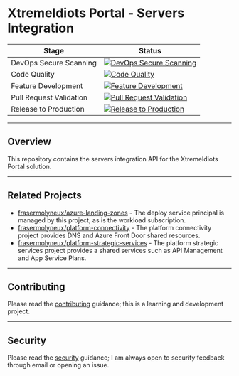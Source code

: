 # XtremeIdiots Portal - Servers Integration

| Stage                   | Status                                                                                                                                                                                                                                                         |
| ----------------------- | -------------------------------------------------------------------------------------------------------------------------------------------------------------------------------------------------------------------------------------------------------------- |
| DevOps Secure Scanning  | [![DevOps Secure Scanning](https://github.com/frasermolyneux/portal-servers-integration/actions/workflows/devops-secure-scanning.yml/badge.svg)](https://github.com/frasermolyneux/portal-servers-integration/actions/workflows/devops-secure-scanning.yml)    |
| Code Quality            | [![Code Quality](https://github.com/frasermolyneux/portal-servers-integration/actions/workflows/codequality.yml/badge.svg)](https://github.com/frasermolyneux/portal-servers-integration/actions/workflows/codequality.yml)                                    |
| Feature Development     | [![Feature Development](https://github.com/frasermolyneux/portal-servers-integration/actions/workflows/feature-development.yml/badge.svg)](https://github.com/frasermolyneux/portal-servers-integration/actions/workflows/feature-development.yml)             |
| Pull Request Validation | [![Pull Request Validation](https://github.com/frasermolyneux/portal-servers-integration/actions/workflows/pull-request-validation.yml/badge.svg)](https://github.com/frasermolyneux/portal-servers-integration/actions/workflows/pull-request-validation.yml) |
| Release to Production   | [![Release to Production](https://github.com/frasermolyneux/portal-servers-integration/actions/workflows/release-to-production.yml/badge.svg)](https://github.com/frasermolyneux/portal-servers-integration/actions/workflows/release-to-production.yml)       |

---

## Overview

This repository contains the servers integration API for the XtremeIdiots Portal solution.

---

## Related Projects

* [frasermolyneux/azure-landing-zones](https://github.com/frasermolyneux/azure-landing-zones) - The deploy service principal is managed by this project, as is the workload subscription.
* [frasermolyneux/platform-connectivity](https://github.com/frasermolyneux/platform-connectivity) - The platform connectivity project provides DNS and Azure Front Door shared resources.
* [frasermolyneux/platform-strategic-services](https://github.com/frasermolyneux/platform-strategic-services) - The platform strategic services project provides a shared services such as API Management and App Service Plans.

---

## Contributing

Please read the [contributing](CONTRIBUTING.md) guidance; this is a learning and development project.

---

## Security

Please read the [security](SECURITY.md) guidance; I am always open to security feedback through email or opening an issue.
